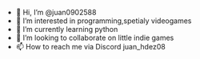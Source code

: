 - 👋 Hi, I’m @juan0902588
- 👀 I’m interested in programming,spetialy videogames
- 🌱 I’m currently learning python
- 💞️ I’m looking to collaborate on little indie games
- 📫 How to reach me via Discord juan_hdez08

<!---
juan0902588/juan0902588 is a ✨ special ✨ repository because its `README.md` (this file) appears on your GitHub profile.
You can click the Preview link to take a look at your changes.
--->
